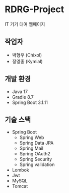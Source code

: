 # RDRG-Project
IT 기기 대여 웹페이지

## 작업자
- 박형우 (Chixol)
- 정영종 (Kymial)

## 개발 환경
- Java 17
- Gradle 8.7
- Spring Boot 3.1.11

## 기술 스택
- Spring Boot
    - Spring Web
    - Spring Data JPA
    - Spring Mail
    - Spring OAuth2
    - Spring Security
    - Spring validation
- Lombok
- Jwt
- MySQL
- Tomcat
